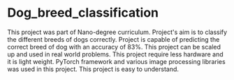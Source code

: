 # Dog_breed_classification
This project was part of Nano-degree curriculum. Project's aim is to classify the different breeds of dogs correctly. Project is capable of predicting the correct breed of dog with an accuracy of 83%. This project can be scaled up and used in real world problems. This project require less hardware and it is light weight. PyTorch framework and various image processing libraries was used in this project. This project is easy to understand.
